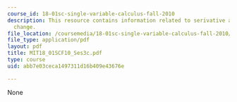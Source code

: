 ```yaml
---
course_id: 18-01sc-single-variable-calculus-fall-2010
description: This resource contains information related to serivative as a rate of
  change.
file_location: /coursemedia/18-01sc-single-variable-calculus-fall-2010/abb7e03ceca1497311d16b409e43676e_MIT18_01SCF10_Ses3c.pdf
file_type: application/pdf
layout: pdf
title: MIT18_01SCF10_Ses3c.pdf
type: course
uid: abb7e03ceca1497311d16b409e43676e

---
```

None